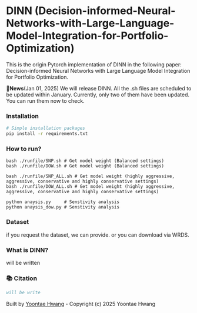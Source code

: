 # DINN (Decision-informed-Neural-Networks-with-Large-Language-Model-Integration-for-Portfolio-Optimization)

This is the origin Pytorch implementation of DINN in the following paper: Decision-informed Neural Networks with Large Language Model Integration for Portfolio Optimization.
 
🚩**News**(Jan 01, 2025)  We will release DINN. All the .sh files are scheduled to be updated within January. Currently, only two of them have been updated. You can run them now to check.


### Installation

```bash
# Simple installation packages
pip install -r requirements.txt
```

### How to run?
```git clone https://github.com/Yoontae6719/Decision-informed-Neural-Networks-with-Large-Language-Model-Integration-for-Portfolio-Optimization.git
bash ./runfile/SNP.sh # Get model weight (Balanced settings)
bash ./runfile/DOW.sh # Get model weight (Balanced settings)

bash ./runfile/SNP_ALL.sh # Get model weight (highly aggressive, aggressive, conservative and highly conservative settings)
bash ./runfile/DOW_ALL.sh # Get model weight (highly aggressive, aggressive, conservative and highly conservative settings)

python anaysis.py     # Senstivity analysis 
python anaysis_dow.py # Senstivity analysis
```

### Dataset
if you request the dataset, we can provide. or you can download via WRDS.


### What is DINN?
will be written






### 📚 Citation

```bibtex
will be write
```

Built by [Yoontae Hwang](https://yoontae6719.github.io/) - Copyright (c) 2025 Yoontae Hwang
